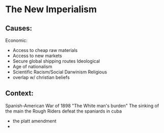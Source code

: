 # The New Imperialism
## Causes:
Economic:
- Access to cheap raw materials
- Access to new markets
- Secure global shipping routes
Ideological
- Age of nationalism
- Scientific Racism/Social Darwinism
Religious
- overlap w/ christian beliefs
## Context:
Spanish-American War of 1898
"The White man's burden"
The sinking of the main
the Rough Riders defeat the spaniards in cuba
- the platt amendment
- 